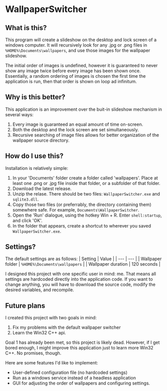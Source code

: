 # WallpaperSwitcher

## What is this?
This program will create a slideshow on the desktop and lock screen of a
windows computer. It will recursively look for any .jpg or .png files in
`%HOME%\Documents\wallpapers`, and use those images for the wallpaper slideshow.

The initial order of images is undefined, however it is guaranteed to never
show any image twice before every image has been shown once. Essentially, a
random ordering of images is chosen the first time the application is run, then
that order is shown on loop ad infinitum.

## Why is this better?
This application is an improvement over the buit-in slideshow mechanism in
several ways:
1. Every image is guaranteed an equal amount of time on-screen.
2. Both the desktop and the lock screen are set simultaneously.
3. Recursive searching of image files allows for better organization of the
wallpaper source directory.

## How do I use this?
Installation is relatively simple:
1. In your 'Documents' folder create a folder called 'wallpapers'. Place at
least one .png or .jpg file inside that folder, or a subfolder of that folder.
2. Download the latest release.
3. Unzip the relase. There should be two files: `WallpaperSwitcher.exe` and
`sqlite3.dll`.
4. Copy those two files (or preferrably, the directory containing them)
somewhere safe. For example, `Documents\WallpaperSwitcher`.
5. Open the 'Run' dialogue, using the hotkey Win + R. Enter `shell:startup`,
and click 'OK'.
6. In the folder that appears, create a shortcut to wherever you saved
`WallpaperSwitcher.exe`.

## Settings?
The default settings are as follows:
| Setting | Value |
| --- | --- |
| Wallpaper folder | `%HOME%\Documents\wallpapers` |
| Wallpaper duration | 120 seconds |

I designed this project with one specific user in mind: me. That means all
settings are hardcoded directly into the application code. If you want to
change anything, you will have to download the source code, modify the 
desired variables, and recompile.

## Future plans
I created this project with two goals in mind:
1. Fix my problems with the default wallpaper switcher
2. Learn the Win32 C++ api.

Goal 1 has already been met, so this project is likely dead. However,
if I get bored enough, I might improve this application just to learn more
Win32 C++. No promises, though.

Here are some features I'd like to implement:
- User-defined configuration file (no hardcoded settings)
- Run as a windows service instead of a headless application
- GUI for adjusting the order of wallpapers and configuring settings.


